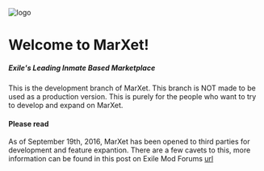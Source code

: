 ![logo](http://puu.sh/pp1ty/864b4d13b2.jpg)
# Welcome to MarXet!
##### Exile's Leading Inmate Based Marketplace

This is the development branch of MarXet. This branch is NOT made to be used as a production version. This is purely for the people who want to try to develop and expand on MarXet. 

#### Please read
As of September 19th, 2016, MarXet has been opened to third parties for development and feature expantion. There are a few cavets to this, more information can be found in this post on Exile Mod Forums
[url](http://www.exilemod.com/topic/15026-release-marxet-dynamic-player-market/?do=findComment&comment=126513)